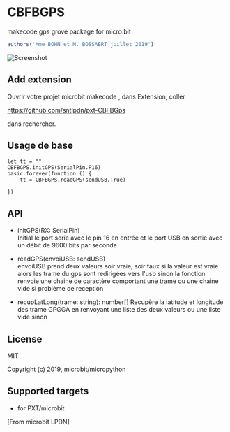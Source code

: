 # CBFBGPS

makecode gps grove package for micro:bit  
```js
authors('Mme BOHN et M. BOSSAERT juillet 2019')
```
 
![Screenshot](https://github.com/sntlpdn/pxt-CBFBGps/blob/master/icon.png) 


## Add extension

Ouvrir votre projet microbit makecode , dans Extension, coller  

https://github.com/sntlpdn/pxt-CBFBGps 

dans rechercher.

## Usage de base

```
let tt = ""
CBFBGPS.initGPS(SerialPin.P16)
basic.forever(function () {
    tt = CBFBGPS.readGPS(sendUSB.True)
    
})
```

## API

- initGPS(RX: SerialPin)  
Initial le port serie avec le pin 16 en entrée et le port USB en sortie avec un débit de 9600 bits par seconde 
 

- readGPS(envoiUSB: sendUSB)  
envoiUSB prend deux valeurs soir vraie, soir faux
si la valeur est vraie alors les trame du gps sont redirigées vers l'usb
sinon la fonction renvoie une chaine de caractère comportant une trame ou une chaine vide si problème de reception  

- recupLatLong(trame: string): number[]
Recupère la latitude et longitude des trame GPGGA en renvoyant
une liste des deux valeurs ou une liste vide sinon  


## License

MIT

Copyright (c) 2019, microbit/micropython

## Supported targets

* for PXT/microbit


[From microbit LPDN]

